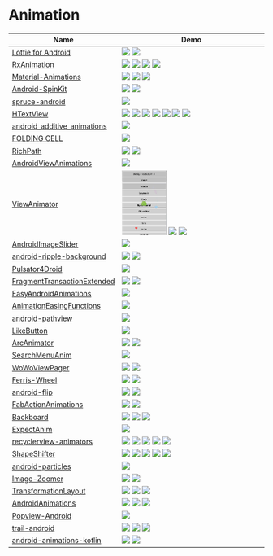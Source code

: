 Animation
======================
Name |  Demo
--- | ---
[Lottie for Android](https://github.com/airbnb/lottie-android) | <img src="https://raw.githubusercontent.com/airbnb/lottie-android/master/gifs/Example1.gif" width="49%"> <img src="https://raw.githubusercontent.com/airbnb/lottie-android/master/gifs/Example2.gif" width="50%">
[RxAnimation](https://github.com/lopspower/RxAnimation) | <img src="https://raw.githubusercontent.com/lopspower/RxAnimation/master/preview/0.gif" width="24.5%"> <img src="https://raw.githubusercontent.com/lopspower/RxAnimation/master/preview/1.gif" width="24.5%"> <img src="https://raw.githubusercontent.com/lopspower/RxAnimation/master/preview/2.gif" width="24.5%"> <img src="https://raw.githubusercontent.com/lopspower/RxAnimation/master/preview/3.gif" width="24.5%">
[Material-Animations](https://github.com/lgvalle/Material-Animations) | <img src="https://raw.githubusercontent.com/lgvalle/Material-Animations/master/screenshots/transition_explode.gif" width="32%"> <img src="https://raw.githubusercontent.com/lgvalle/Material-Animations/master/screenshots/transition_slide.gif" width="32%"> <img src="https://raw.githubusercontent.com/lgvalle/Material-Animations/master/screenshots/transition_fade.gif" width="32%">
[Android-SpinKit](https://github.com/ybq/Android-SpinKit) | <img src="https://raw.githubusercontent.com/ybq/AndroidSpinKit/master/art/screen.gif" width="40%"> <img src="https://raw.githubusercontent.com/ybq/AndroidSpinKit/master/art/screen2.gif" width="40%">
[spruce-android](https://github.com/willowtreeapps/spruce-android) | <img src="https://github.com/willowtreeapps/spruce-android/blob/master/imgs/recycler-example.gif" width="30%">
[HTextView](https://github.com/hanks-zyh/HTextView) | <img src="https://github.com/hanks-zyh/HTextView/blob/master/screenshot/demo3.gif" width="48%">  <img src="https://github.com/hanks-zyh/HTextView/blob/master/screenshot/demo5.gif"  width="48%"> <img src="https://github.com/hanks-zyh/HTextView/blob/master/screenshot/demo6.gif" width="48%"> <img src="https://github.com/hanks-zyh/HTextView/blob/master/screenshot/demo7.gif" width="48%"> <img src="https://github.com/hanks-zyh/HTextView/blob/master/screenshot/typer.gif" width="32%"> <img src="https://github.com/hanks-zyh/HTextView/blob/master/screenshot/rainbow.gif" width="32%"> <img src="https://github.com/hanks-zyh/HTextView/blob/master/screenshot/fade.gif" width="32%">
[android_additive_animations](https://github.com/wirecube/android_additive_animations) | <img src="https://github.com/davidganster/android_additive_animations/blob/master/gif/single_view.gif?raw=true" width="40%">
[FOLDING CELL](https://github.com/Ramotion/folding-cell-android) | <img src="https://raw.githubusercontent.com/Ramotion/android-ui-animation-components-and-libraries/master/gifs/folding_cell.gif" width="40%">
[RichPath](https://github.com/tarek360/RichPath) | <img src="https://raw.githubusercontent.com/tarek360/RichPath/develop/screenshots/samples.gif" width="19%"> <img src="https://raw.githubusercontent.com/tarek360/RichPath/develop/screenshots/animal_path_morphing.gif" width="20%">
[AndroidViewAnimations](https://github.com/daimajia/AndroidViewAnimations) | <img src="https://camo.githubusercontent.com/c41223966bdfed2260dbbabbcbae648e5db542c6/687474703a2f2f7777332e73696e61696d672e636e2f6d773639302f3631306463303334677731656a37356d69327737376732306333306a623471722e676966" width="49%">
[ViewAnimator](https://github.com/florent37/ViewAnimator) | <img src="https://github.com/florent37/ViewAnimator/blob/master/EnhancedAnimations.gif" width="32%"> <img src="https://camo.githubusercontent.com/7866ffeb46a145b8663611f0d2794506822cda82/68747470733a2f2f6a2e676966732e636f6d2f5844365234562e676966" width="32%"> <img src="https://camo.githubusercontent.com/0c031aa501e2d450ca7c9ea52a0a58d65c18371b/68747470733a2f2f6a2e676966732e636f6d2f45526c427a572e676966" width="32%">
[AndroidImageSlider](https://github.com/daimajia/AndroidImageSlider) | <img src="https://camo.githubusercontent.com/f64413139bbaa918131384d3597c33e39333aa7f/687474703a2f2f7777332e73696e61696d672e636e2f6d773639302f36313064633033346a773165677a6f7236366f6a64673230393530666b6e70652e676966" width="49%">
[android-ripple-background](https://github.com/skyfishjy/android-ripple-background) | <img src="https://raw.githubusercontent.com/skyfishjy/android-ripple-background/master/previews/rippleSimple.gif" width="49%"> <img src="https://raw.githubusercontent.com/skyfishjy/android-ripple-background/master/previews/rippleFoundDevice.gif" width="49%">  
[Pulsator4Droid](https://github.com/booncol/Pulsator4Droid) | <img src="https://github.com/booncol/Pulsator4Droid/blob/master/demo.gif" width="40%">
[FragmentTransactionExtended](https://github.com/DesarrolloAntonio/FragmentTransactionExtended) | <img src="https://github.com/DesarrolloAntonio/FragmentTransactionExtended/blob/master/fragmentTransactionExample/cap2.gif" width="48%"> <img src="https://github.com/DesarrolloAntonio/FragmentTransactionExtended/blob/master/fragmentTransactionExample/cap1.gif" width="48%">
[EasyAndroidAnimations](https://github.com/2359media/EasyAndroidAnimations) | <img src="https://raw.githubusercontent.com/2359media/EasyAndroidAnimations/master/demo.png">
[AnimationEasingFunctions](https://github.com/daimajia/AnimationEasingFunctions) | <img src="https://camo.githubusercontent.com/b22b160910884cdd5984b67864b5786e4d34a793/687474703a2f2f7777342e73696e61696d672e636e2f6d773639302f36313064633033346a77316568757a6f756c346838673230623030676d6839732e676966" width="40%">
[android-pathview](https://github.com/geftimov/android-pathview) | <img src="https://raw.githubusercontent.com/geftimov/android-pathview/master/art/settings.gif">
[LikeButton](https://github.com/jd-alexander/LikeButton) | <img src="https://camo.githubusercontent.com/c75e0c73a4fd9a0b03ff6abab44221060be9d14a/687474703a2f2f692e67697068792e636f6d2f336f386470347571334b34767652314d4a4f2e676966" width="40%">
[ArcAnimator](https://github.com/asyl/ArcAnimator) | <img src="https://camo.githubusercontent.com/942dff1cf0e36fca72e5a6f513b0853c61dca7a9/687474703a2f2f692e696d6775722e636f6d2f445369517862672e676966" width="38%"> <img src="https://camo.githubusercontent.com/06e3d80b9d4377192f145758fb1046c366c1b3c8/687474703a2f2f692e696d6775722e636f6d2f614c634c72476b2e676966" width="38%">
[SearchMenuAnim](https://github.com/kongnanlive/SearchMenuAnim) | <img src="https://raw.githubusercontent.com/kongnanlive/SearchMenuAnim/master/search.gif">
[WoWoViewPager](https://github.com/Nightonke/WoWoViewPager) | <img src="https://github.com/Nightonke/WoWoViewPager/blob/master/Pictures/GuidePage1.gif" width="38%"> <img src="https://github.com/Nightonke/WoWoViewPager/blob/master/Pictures/GuidePage2.gif" width="38%">
[Ferris-Wheel](https://github.com/iglaweb/Ferris-Wheel) | <img src="https://github.com/iglaweb/Ferris-Wheel/blob/master/art/preview_demo.gif" width="38%"> <img src="https://github.com/iglaweb/Ferris-Wheel/blob/master/art/preview_demo_monochrome.gif" width="38%">
[android-flip](https://github.com/openaphid/android-flip) | <img src="https://camo.githubusercontent.com/d20ac6fb1cb14db4b69ab5e48ebd609aab1f6831/687474703a2f2f6f70656e61706869642e6769746875622e636f6d2f696d616765732f666c6970766965772d686f72697a6f6e74616c2d64656d6f2e676966" width="40%"> <img src="https://camo.githubusercontent.com/c260bd35546a4fa2a7a556bec851294a26639345/687474703a2f2f6f70656e61706869642e6769746875622e636f6d2f696d616765732f666c6970766965772d64656d6f2e676966" width="40%">
[FabActionAnimations](https://github.com/qs-lll/FabActionAnimations) | <img src="https://github.com/qs-lll/FabActionAnimations/blob/master/img/QsBarSimple.gif" width="40%"> <img src="https://github.com/qs-lll/FabActionAnimations/blob/master/img/QsAnimation12.gif" width="40%">
[Backboard](https://github.com/tumblr/Backboard) | <img src="https://github.com/tumblr/Backboard/blob/screenshots/screenshots/follow.gif?raw=true" width="32%"> <img src="https://github.com/tumblr/Backboard/blob/screenshots/screenshots/bloom.gif?raw=true" width="32%"> <img src="https://github.com/tumblr/Backboard/blob/screenshots/screenshots/scale.gif?raw=true" width="32%">
[ExpectAnim](https://github.com/florent37/ExpectAnim) | <img src="https://raw.githubusercontent.com/florent37/ExpectAnim/master/media/sample.gif" width="40%">
[recyclerview-animators](https://github.com/wasabeef/recyclerview-animators) | <img src="https://github.com/wasabeef/recyclerview-animators/blob/master/art/demo.gif" width="32%"> <img src="https://github.com/wasabeef/recyclerview-animators/blob/master/art/demo2.gif" width="32%"> <img src="https://github.com/wasabeef/recyclerview-animators/blob/master/art/demo3.gif" width="32%"> <img src="https://github.com/wasabeef/recyclerview-animators/blob/master/art/demo4.gif" width="32%"> <img src="https://github.com/wasabeef/recyclerview-animators/blob/master/art/demo5.gif" width="32%">
[ShapeShifter](https://github.com/alexjlockwood/ShapeShifter) | <img src="https://raw.githubusercontent.com/alexjlockwood/ShapeShifter/master/art/expandcollapse.gif" width="22%"> <img src="https://raw.githubusercontent.com/alexjlockwood/ShapeShifter/master/art/moreback.gif" width="22%"> <img src="https://raw.githubusercontent.com/alexjlockwood/ShapeShifter/master/art/playpausestop.gif" width="22%"> <img src="https://raw.githubusercontent.com/alexjlockwood/ShapeShifter/master/art/animals.gif" width="22%"> <img src="https://raw.githubusercontent.com/alexjlockwood/ShapeShifter/master/art/screencap.gif" width="49%">
[android-particles](https://github.com/ibrahimsn98/android-particles) | <img src="https://github.com/ibrahimsn98/android-particles/blob/master/art/particle2.gif" width="40%">
[Image-Zoomer](https://github.com/code-crusher/Image-Zoomer) | <img src="https://github.com/code-crusher/Image-Zoomer/blob/master/screenshots/zoomReverse.gif" width="40%"> <img src="https://github.com/code-crusher/Image-Zoomer/blob/master/screenshots/zoom.gif" width="40%">  
[TransformationLayout](https://github.com/skydoves/TransformationLayout) | <img src="https://user-images.githubusercontent.com/24237865/75549488-25321700-5a73-11ea-8908-609592907e84.gif" width="32%"> <img src="https://github.com/skydoves/TransformationLayout/blob/master/preview/preview2.gif" width="32%"> <img src="https://github.com/skydoves/TransformationLayout/blob/master/preview/preview2.gif" width="32%">
[AndroidAnimations](https://github.com/jaredrummler/AndroidAnimations) | <img src="https://github.com/jaredrummler/AndroidAnimations/blob/master/art/technique.gif" width="32%"> <img src="https://github.com/jaredrummler/AndroidAnimations/blob/master/art/rebound.gif" width="32%"> <img src="https://github.com/jaredrummler/AndroidAnimations/blob/master/art/skill.gif" width="32%">
[Popview-Android](https://github.com/krishnarb3/Popview-Android) | <img src="https://camo.githubusercontent.com/0507f2331a833b16bfac0215679af3481c564e5c/68747470733a2f2f6d656469612e67697068792e636f6d2f6d656469612f466f47536374744f46386534302f67697068792e676966" width="40%">
[trail-android](https://github.com/amalChandran/trail-android) | <img src="https://github.com/amalChandran/trail-android/blob/master/extras/trailv1.5.gif" width="32%"> <img src="https://github.com/amalChandran/trail-android/blob/master/extras/normalgif.gif" width="32%"> <img src="https://github.com/amalChandran/trail-android/blob/master/extras/zoomGif.gif" width="32%">
[android-animations-kotlin](https://github.com/gayanvoice/android-animations-kotlin) | <img src="https://camo.githubusercontent.com/767dd3a44b3180c4373643f1af17eee816046612/68747470733a2f2f676179616e766f6963652e6769746875622e696f2f616e64726f69642d616e696d6174696f6e732f7374617469632f6d656469612f322d616e64726f69642d766965772d616e696d6174696f6e732d6a6176612e31666533343837652e676966" width="40%"> <img src="https://camo.githubusercontent.com/ab3c2aa9a2e07cc166328478bebf8d673c4268d5/68747470733a2f2f676179616e766f6963652e6769746875622e696f2f616e64726f69642d616e696d6174696f6e732f7374617469632f6d656469612f302d616e64726f69642d766965772d616e696d6174696f6e732d6a6176612e35376632396338302e676966" width="40%">
